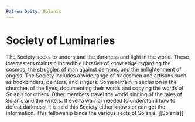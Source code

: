 ```yaml
---
Patron Deity: Solanis
---
```


# Society of Luminaries


The Society seeks to understand the darkness and light in the world. These loremasters maintain incredible libraries of knowledge regarding the cosmos, the struggles of man against demons, and the enlightenment of angels. The Society includes a wide range of tradesmen and artisans such as bookbinders, painters, and singers. Some remain in seclusion in the churches of the Eyes, documenting their words and copying the words of Solanis for others. Other members travel the world singing of the tales of Solanis and the writers. If ever a warrior needed to understand how to defeat darkness, it is said this Society either knows or can get the information. This fellowship binds the various sects of Solanis.
[[Solanis]]
